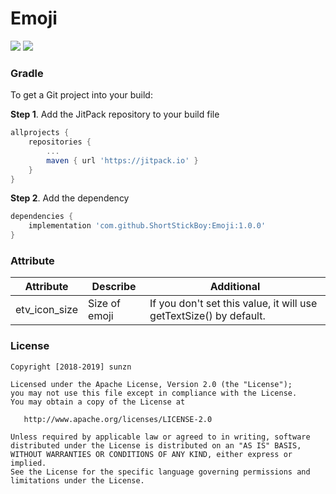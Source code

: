 # Emoji

[![](https://jitpack.io/v/ShortStickBoy/Emoji.svg)](https://jitpack.io/#ShortStickBoy/Emoji)
[![](https://img.shields.io/badge/License-Apache%202.0-orange.svg)](http://www.apache.org/licenses/LICENSE-2.0.html)

### Gradle

To get a Git project into your build:

**Step 1**. Add the JitPack repository to your build file

```groovy
allprojects {
    repositories {
        ...
        maven { url 'https://jitpack.io' }
    }
}
```

**Step 2**. Add the dependency

```groovy
dependencies {
    implementation 'com.github.ShortStickBoy:Emoji:1.0.0'
}
```

### Attribute

| Attribute     | Describe      | Additional                                                         |
| ------------- | ------------- | ------------------------------------------------------------------ |
| etv_icon_size | Size of emoji | If you don't set this value, it will use getTextSize() by default. |

### License
```
Copyright [2018-2019] sunzn

Licensed under the Apache License, Version 2.0 (the "License");
you may not use this file except in compliance with the License.
You may obtain a copy of the License at

   http://www.apache.org/licenses/LICENSE-2.0

Unless required by applicable law or agreed to in writing, software
distributed under the License is distributed on an "AS IS" BASIS,
WITHOUT WARRANTIES OR CONDITIONS OF ANY KIND, either express or implied.
See the License for the specific language governing permissions and
limitations under the License.
```
